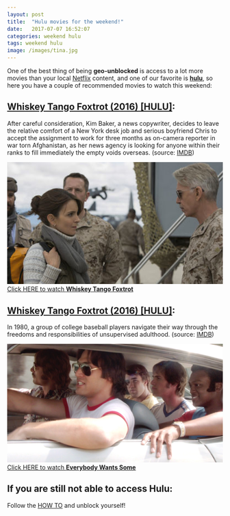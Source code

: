 ```yaml
---
layout: post
title:  "Hulu movies for the weekend!"
date:   2017-07-07 16:52:07
categories: weekend hulu
tags: weekend hulu
image: /images/tina.jpg
---
```

One of the best thing of being **geo-unblocked** is access to a lot more movies than your local [Netflix](https://netflix.com) content, and one of our favorite is **[hulu](https://hulu.com/)**, so here you have a couple of recommended movies to watch this weekend:

## [Whiskey Tango Foxtrot (2016) [HULU]](https://www.hulu.com/watch/1010470):

After careful consideration, Kim Baker, a news copywriter, decides to leave the relative comfort of a New York desk job and serious boyfriend Chris to accept the assignment to work for three months as on-camera reporter in war torn Afghanistan, as her news agency is looking for anyone within their ranks to fill immediately the empty voids overseas. (source: [IMDB](http://www.imdb.com/title/tt3553442/))


![wtf](/images/wtf.png)
[Click HERE to watch **Whiskey Tango Foxtrot**](https://www.hulu.com/watch/1010470)

## [Whiskey Tango Foxtrot (2016) [HULU]](https://www.hulu.com/watch/1039730):

In 1980, a group of college baseball players navigate their way through the freedoms and responsibilities of unsupervised adulthood. (source: [IMDB](http://www.imdb.com/title/tt2937696/))


![Everybody Wants Some](/images/ews.png)
[Click HERE to watch **Everybody Wants Some**](https://www.hulu.com/watch/1039730)

## If you are still not able to access Hulu:

Follow the [HOW TO](/how-to/) and unblock yourself!